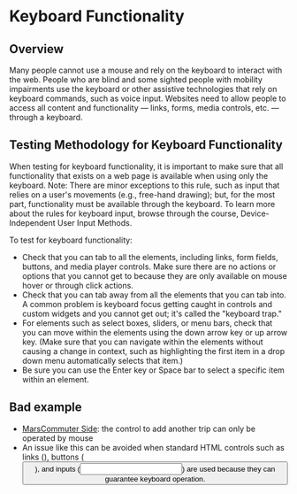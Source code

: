 # Keyboard Functionality

## Overview

Many people cannot use a mouse and rely on the keyboard to interact with the web. People who are blind and some sighted people with mobility impairments use the keyboard or other assistive technologies that rely on keyboard commands, such as voice input. Websites need to allow people to access all content and functionality — links, forms, media controls, etc. — through a keyboard.

## Testing Methodology for Keyboard Functionality

When testing for keyboard functionality, it is important to make sure that all functionality that exists on a web page is available when using only the keyboard. Note: There are minor exceptions to this rule, such as input that relies on a user's movements (e.g., free-hand drawing); but, for the most part, functionality must be available through the keyboard. To learn more about the rules for keyboard input, browse through the course, Device-Independent User Input Methods.

To test for keyboard functionality:

- Check that you can tab to all the elements, including links, form fields, buttons, and media player controls. Make sure there are no actions or options that you cannot get to because they are only available on mouse hover or through click actions.
- Check that you can tab away from all the elements that you can tab into. A common problem is keyboard focus getting caught in controls and custom widgets and you cannot get out; it's called the "keyboard trap."
- For elements such as select boxes, sliders, or menu bars, check that you can move within the elements using the down arrow key or up arrow key. (Make sure that you can navigate within the elements without causing a change in context, such as highlighting the first item in a drop down menu automatically selects that item.)
- Be sure you can use the Enter key or Space bar to select a specific item within an element.

## Bad example

- [MarsCommuter Side](https://dequeuniversity.com/demo/mars/): the control to add another trip can only be operated by mouse
- An issue like this can be avoided when standard HTML controls such as links (<a>), buttons (<button>), and inputs (<input>) are used because they can guarantee keyboard operation.

